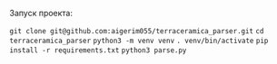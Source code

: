 Запуск проекта:

`git clone git@github.com:aigerim055/terraceramica_parser.git`
`cd terraceramica_parser`
`python3 -m venv venv`
`. venv/bin/activate`
`pip install -r requirements.txt`
`python3 parse.py`